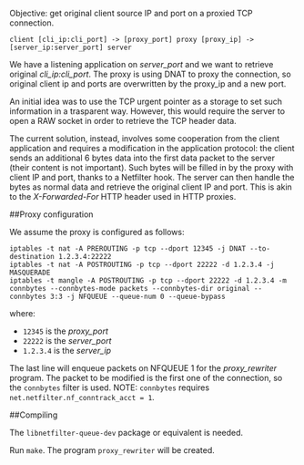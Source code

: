 Objective: get original client source IP and port on a proxied TCP connection.

```
client [cli_ip:cli_port] -> [proxy_port] proxy [proxy_ip] -> [server_ip:server_port] server
```

We have a listening application on *server_port* and we want to retrieve
original *cli_ip:cli_port*. The proxy is using DNAT to proxy the connection, so
original client ip and ports are overwritten by the proxy_ip and a new port.

An initial idea was to use the TCP urgent pointer as a storage to set such
information in a trasparent way. However, this would require the server to open
a RAW socket in order to retrieve the TCP header data.

The current solution, instead, involves some cooperation from the client
application and requires a modification in the application protocol: the client sends
an additional 6 bytes data into the first data packet to the server (their content is not important).
Such bytes will be filled in by the proxy with client IP and port, thanks to a Netfilter hook.
The server can then handle the bytes as normal data and retrieve the original client
IP and port. This is akin to the *X-Forwarded-For* HTTP header used in HTTP proxies.

##Proxy configuration

We assume the proxy is configured as follows:

```
iptables -t nat -A PREROUTING -p tcp --dport 12345 -j DNAT --to-destination 1.2.3.4:22222
iptables -t nat -A POSTROUTING -p tcp --dport 22222 -d 1.2.3.4 -j MASQUERADE
iptables -t mangle -A POSTROUTING -p tcp --dport 22222 -d 1.2.3.4 -m connbytes --connbytes-mode packets --connbytes-dir original --connbytes 3:3 -j NFQUEUE --queue-num 0 --queue-bypass
```

where:

  - `12345` is the *proxy_port*
  - `22222` is the *server_port*
  - `1.2.3.4` is the *server_ip*

The last line will enqueue packets on NFQUEUE 1 for the *proxy_rewriter* program.
The packet to be modified is the first one of the connection, so the `connbytes` filter
is used. NOTE: `connbytes` requires `net.netfilter.nf_conntrack_acct = 1`.

##Compiling

The `libnetfilter-queue-dev` package or equivalent is needed.

Run `make`. The program `proxy_rewriter` will be created.
